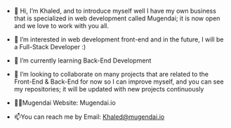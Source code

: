 - 👋 Hi, I’m Khaled, and to introduce myself well I have my own business that is specialized in web development called Mugendai; it is now open and we love to work with you all.
- 👀 I’m interested in web development front-end and in the future, I will be a Full-Stack Developer :)
- 🌱 I’m currently learning Back-End Development
- 💞️  I’m looking to collaborate on many projects that are related to the Front-End & Back-End for now so I can improve myself, and you can see my repositories; it will be updated with new projects continuously
 
- 🧑‍💻Mugendai Website: Mugendai.io
- 📫You can reach me by Email: Khaled@mugendai.io

<!---
MUGK1/MUGK1 is a ✨ special ✨ repository because its `README.md` (this file) appears on your GitHub profile.
You can click the Preview link to take a look at your changes.
--->
